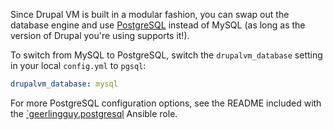 Since Drupal VM is built in a modular fashion, you can swap out the database engine and use [PostgreSQL](https://www.postgresql.org/) instead of MySQL (as long as the version of Drupal you're using supports it!).

To switch from MySQL to PostgreSQL, switch the `drupalvm_database` setting in your local `config.yml` to `pgsql`:

```yaml
drupalvm_database: mysql
```

For more PostgreSQL configuration options, see the README included with the [`geerlingguy.postgresql](https://galaxy.ansible.com/geerlingguy/postgresql/) Ansible role.
